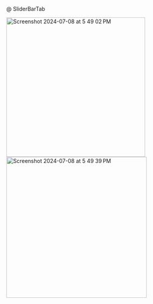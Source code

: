 
@ SliderBarTab

<img width="364" alt="Screenshot 2024-07-08 at 5 49 02 PM" src="https://github.com/sumitchahar/SliderBar/assets/19342930/7c801ec7-dd08-4c2f-b163-d27b1148c564">
<img width="368" alt="Screenshot 2024-07-08 at 5 49 39 PM" src="https://github.com/sumitchahar/SliderBar/assets/19342930/afb00fab-5328-4cee-b733-f3cea69832a5">
